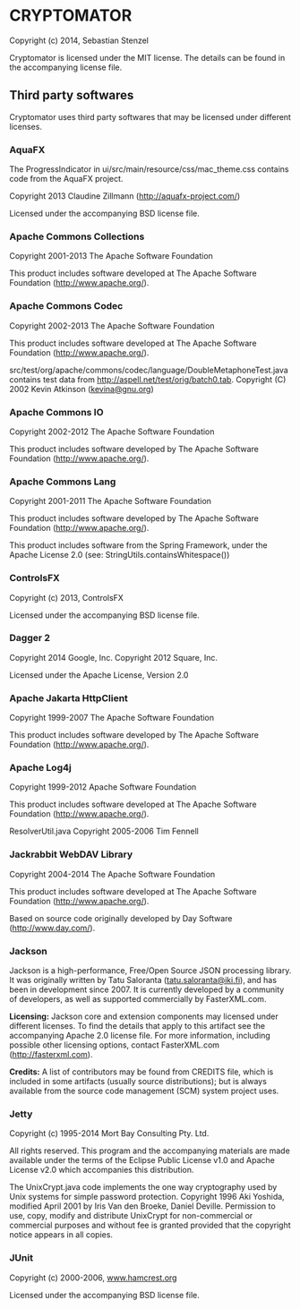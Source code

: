 # CRYPTOMATOR
Copyright (c) 2014, Sebastian Stenzel

Cryptomator is licensed under the MIT license. The details can be found in the accompanying license file.

## Third party softwares
Cryptomator uses third party softwares that may be licensed under different licenses.

### AquaFX
The ProgressIndicator in ui/src/main/resource/css/mac_theme.css contains code from the AquaFX project.

Copyright 2013 Claudine Zillmann (http://aquafx-project.com/)

Licensed under the accompanying BSD license file.

### Apache Commons Collections
Copyright 2001-2013 The Apache Software Foundation

This product includes software developed at The Apache Software Foundation (http://www.apache.org/).

### Apache Commons Codec
Copyright 2002-2013 The Apache Software Foundation

This product includes software developed at The Apache Software Foundation (http://www.apache.org/).

src/test/org/apache/commons/codec/language/DoubleMetaphoneTest.java contains test data
from http://aspell.net/test/orig/batch0.tab. Copyright (C) 2002 Kevin Atkinson (kevina@gnu.org)

### Apache Commons IO
Copyright 2002-2012 The Apache Software Foundation

This product includes software developed by The Apache Software Foundation (http://www.apache.org/).

### Apache Commons Lang
Copyright 2001-2011 The Apache Software Foundation

This product includes software developed by The Apache Software Foundation (http://www.apache.org/).

This product includes software from the Spring Framework,
under the Apache License 2.0 (see: StringUtils.containsWhitespace())

### ControlsFX
Copyright (c) 2013, ControlsFX

Licensed under the accompanying BSD license file.

### Dagger 2
Copyright 2014 Google, Inc.
Copyright 2012 Square, Inc.

Licensed under the Apache License, Version 2.0

### Apache Jakarta HttpClient
Copyright 1999-2007 The Apache Software Foundation

This product includes software developed by The Apache Software Foundation (http://www.apache.org/).

### Apache Log4j
Copyright 1999-2012 Apache Software Foundation

This product includes software developed at The Apache Software Foundation (http://www.apache.org/).

ResolverUtil.java Copyright 2005-2006 Tim Fennell

### Jackrabbit WebDAV Library
Copyright 2004-2014 The Apache Software Foundation

This product includes software developed at The Apache Software Foundation (http://www.apache.org/).

Based on source code originally developed by Day Software (http://www.day.com/).

### Jackson
Jackson is a high-performance, Free/Open Source JSON processing library.
It was originally written by Tatu Saloranta (tatu.saloranta@iki.fi), and has
been in development since 2007.
It is currently developed by a community of developers, as well as supported
commercially by FasterXML.com.

**Licensing:** Jackson core and extension components may licensed under different licenses.
To find the details that apply to this artifact see the accompanying Apache 2.0 license file.
For more information, including possible other licensing options, contact
FasterXML.com (http://fasterxml.com).

**Credits:** A list of contributors may be found from CREDITS file, which is included
in some artifacts (usually source distributions); but is always available
from the source code management (SCM) system project uses.

### Jetty
Copyright (c) 1995-2014 Mort Bay Consulting Pty. Ltd.

All rights reserved. This program and the accompanying materials
are made available under the terms of the Eclipse Public License v1.0
and Apache License v2.0 which accompanies this distribution.

The UnixCrypt.java code implements the one way cryptography used by
Unix systems for simple password protection.  Copyright 1996 Aki Yoshida,
modified April 2001  by Iris Van den Broeke, Daniel Deville.
Permission to use, copy, modify and distribute UnixCrypt
for non-commercial or commercial purposes and without fee is
granted provided that the copyright notice appears in all copies.

### JUnit
Copyright (c) 2000-2006, www.hamcrest.org

Licensed under the accompanying BSD license file.
